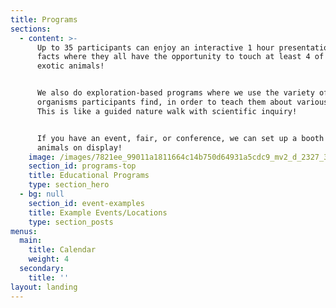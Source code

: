 ```yaml
---
title: Programs
sections:
  - content: >-
      Up to 35 participants can enjoy an interactive 1 hour presentation of fun
      facts where they all have the opportunity to touch at least 4 of our
      exotic animals!


      We also do exploration-based programs where we use the variety of
      organisms participants find, in order to teach them about various topics.
      This is like a guided nature walk with scientific inquiry!


      If you have an event, fair, or conference, we can set up a booth with live
      animals on display!
    image: /images/7821ee_99011a1811664c14b750d64931a5cdc9_mv2_d_2327_3102_s_2.webp
    section_id: programs-top
    title: Educational Programs
    type: section_hero
  - bg: null
    section_id: event-examples
    title: Example Events/Locations
    type: section_posts
menus:
  main:
    title: Calendar
    weight: 4
  secondary:
    title: ''
layout: landing
---
```


